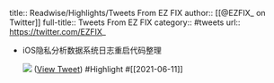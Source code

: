 title:: Readwise/Highlights/Tweets From EZ FIX
author:: [[@EZFIX_ on Twitter]]
full-title:: Tweets From EZ FIX
category:: #tweets
url:: https://twitter.com/EZFIX_
- iOS隐私分析数据系统日志重启代码整理 
  
  ![](https://pbs.twimg.com/media/E3fSCAWVgAA8dFH.jpg) ([View Tweet](https://twitter.com/EZFIX_/status/1402820748369039367)) #Highlight #[[2021-06-11]]